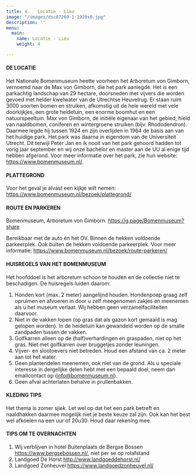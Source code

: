 ```yaml
---
title: 4.   Locatie - Lieu
image: "/images/dsc07260-1-1920x0.jpg"
description: ''
menu:
  main:
    name: Locatie - Lieu
    weight: 4

---
```

#### DE LOCATIE

Het Nationale Bomenmuseum heette voorheen het Arboretum von Gimborn, vernoemd naar de Max von Gimborn, die het park aanlegde. Het is een parkachtig landschap van 29 hectare, doorsneden met vijvers die worden gevoed met helder kwelwater van de Utrechtse Heuvelrug. Er staan ruim 3000 soorten bomen en struiken, afkomstig uit de hele wereld met vele doorkijkjes, een grote heidetuin, een enorme boomhut en een natuurspeeltuin. Max von Gimborn, de initiële eigenaar van het gebied, hield van naaldbomen, coniferen en wintergroene struiken (bijv. Rhododendron). Daarmee legde hij tussen 1924 en zijn overlijden in 1964 de basis aan van het huidige park. Het park was daarna in eigendom van de Universiteit Utrecht. Dit terwijl Peter Jan en ik nooit van het park gehoord hadden tot vorig jaar september en wij onze bachelor en master aan de UU al enige tijd hebben afgerond. Voor meer informatie over het park, zie hun website: https://www.bomenmuseum.nl/.

#### PLATTEGROND

Voor het geval je alvast een kijkje wilt nemen:
https://www.bomenmuseum.nl/bezoek/plattegrond/

#### ROUTE EN PARKEREN

Bomenmuseum, Arboretum von Gimborn.
https://g.page/Bomenmuseum?share 

Bereikbaar met de auto én het OV.
Binnen de hekken voldoende parkeerplek. Ook buiten de hekken voldoende parkeerplek.
Voor meer informatie:
https://www.bomenmuseum.nl/bezoek/route-parkeren/

#### HUISREGELS VAN HET BOMENMUSEUM

Het hoofddoel is het arboretum schoon te houden en de collectie niet te beschadigen. De huisregels luiden daarom:

1. Honden kort (max. 2 meter) aangelijnd houden. Hondenpoep graag zelf opruimen en afvoeren in door u zelf meegenomen zakjes en meenemen als u het museum verlaat. Wij hebben geen verzamelfaciliteiten daarvoor.
2. Niet in de vakken lopen (op gras dat als gazon kort gemaaid is mag gelopen worden). In de heidetuin kan gewandeld worden op de smalle zandpaden tussen de vakken.
3. Golfkarren alleen op de (half)verhardingen en graspaden, niet op het gras. Niet met golfkarren over bruggetjes zonder leuningen.
4. Vijver- en slootoevers niet betreden. Houd een afstand van ca. 2 meter aan tot het water.
5. Geen plantendelen meenemen, ook niet van de grond. Als u speciale interesse in dergelijke delen hebt met een bepaald doel, neem dan emailcontact op (info@bomenmuseum.nl).
6. Geen afval achterlaten behalve in prullenbakken.

#### KLEDING TIPS

Het thema is zomer sjiek. Let wel op dat het een park betreft en naaldhakken daarmee mogelijk niet je beste keuze zal zijn. Ook kan het best wel afkoelen na een uur of 20u30. Houd daar rekening mee.

#### TIPS OM TE OVERNACHTEN

1. Wij verblijven in hotel Buitenplaats de Bergse Bossen https://www.bergsebossen.nl/, niet per se op rolafstand
2. Landgoed De Horst http://www.landgoeddehorst.nl/
3. Landgoed Zonheuvel https://www.landgoedzonheuvel.nl/